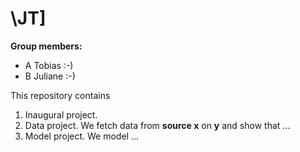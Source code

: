 # \JT\]

**Group members:**
- A Tobias :-)
- B Juliane :-)

This repository contains  
1. Inaugural project. 
2. Data project. We fetch data from **source x** on **y** and show that ...
3. Model project. We model ...
